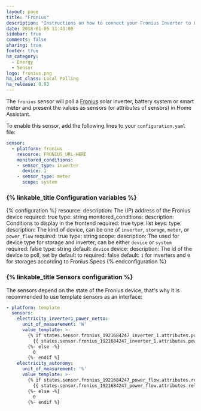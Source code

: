 ```yaml
---
layout: page
title: "Fronius"
description: "Instructions on how to connect your Fronius Inverter to Home Assistant."
date: 2018-01-05 11:43:00
sidebar: true
comments: false
sharing: true
footer: true
ha_category:
  - Energy
  - Sensor
logo: fronius.png
ha_iot_class: Local Polling
ha_release: 0.93
---
```


The `fronius` sensor will poll a [Fronius](http://www.fronius.com/) solar inverter, battery system or smart meter and present the values as sensors (or attributes of sensors) in Home Assistant.

To enable this sensor, add the following lines to your `configuration.yaml` file:

```yaml
sensor:
  - platform: fronius
    resource: FRONIUS_URL_HERE
    monitored_conditions:
    - sensor_type: inverter
      device: 1
    - sensor_type: meter
      scope: system
```

### {% linkable_title Configuration variables %}

{% configuration %}
resource:
  description: The (IP) address of the Fronius device
  required: true
  type: string
monitored_conditions:
  description: Conditions to display in the frontend
  required: true
  type: list
  keys:
    type:
      description: The kind of device, can be one of `inverter`, `storage`, `meter`, or `power_flow`
      required: true
      type: string
    scope:
      description: The used for device type for storage and inverter, can be either `device` or `system`
      required: false
      type: string
      default: `device`
    device:
      description: The id of the device to poll, set by default to 
      required: false
      default: `1` for inverters and `0` for storages according to Fronius Specs
{% endconfiguration %}

### {% linkable_title Sensors configuration %}

The sensors depend on the state of the Fronius device, that's why it is recommended to use template sensors as an interface:

```yaml
- platform: template
  sensors:
    electricity_inverter1_power_netto:
      unit_of_measurement: 'W'
      value_template: >-
        {% if states.sensor.fronius_1921684247_inverter_1.attributes.power_ac is defined -%}
          {{ states.sensor.fronius_1921684247_inverter_1.attributes.power_ac | float | round(2) }}
        {%- else -%}
          0
        {%- endif %}
    electricity_autonomy:  
      unit_of_measurement: '%'
      value_template: >-
        {% if states.sensor.fronius_1921684247_power_flow.attributes.relative_autonomy is defined -%}
          {{ states.sensor.fronius_1921684247_power_flow.attributes.relative_autonomy | float | round(2) }}
        {%- else -%}
          0
        {%- endif %}
```